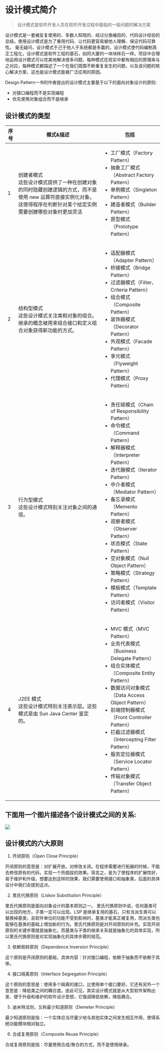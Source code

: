 

# 设计模式简介

> 设计模式是软件开发人员在软件开发过程中面临的一般问题的解决方案

设计模式是一套被反复使用的、多数人知晓的、经过分类编目的、代码设计经验的总结。使用设计模式是为了重用代码、让代码更容易被他人理解、保证代码可靠性。 毫无疑问，设计模式于己于他人于系统都是多赢的，设计模式使代码编制真正工程化，设计模式是软件工程的基石，如同大厦的一块块砖石一样。项目中合理地运用设计模式可以完美地解决很多问题，每种模式在现实中都有相应的原理来与之对应，每种模式都描述了一个在我们周围不断重复发生的问题，以及该问题的核心解决方案，这也是设计模式能被广泛应用的原因。

Design Pattern一书的作者提出的设计模式主要基于以下的面向对象设计的原则:
- 对接口编程而不是实现编程
- 优先使用对象组合而不是继承

## 设计模式的类型

|序号|    模式&描述|包括|
|---|---|---|
|1| 创建者模式<br>这些设计模式提供了一种在创建对象的同时隐藏创建逻辑的方式，而不是使用 new 运算符直接实例化对象。这使得程序在判断针对某个给定实例需要创建哪些对象时更加灵活| <ul><li>工厂模式（Factory Pattern）</li><li>抽象工厂模式（Abstract Factory Pattern）</li><li>单例模式（Singleton Pattern）</li><li>建造者模式（Builder Pattern）</li><li>原型模式（Prototype Pattern）</li></ul>|
|2| 结构型模式<br>这些设计模式关注类和对象的组合。继承的概念被用来组合接口和定义组合对象获得新功能的方式。|<ul><li>适配器模式（Adapter Pattern）</li> <li>桥接模式（Bridge Pattern）</li> <li>过滤器模式（Filter、Criteria Pattern）</li> <li>组合模式（Composite Pattern）</li> <li>装饰器模式（Decorator Pattern）</li> <li>外观模式（Facade Pattern）</li> <li>享元模式（Flyweight Pattern）</li> <li>代理模式（Proxy Pattern）</li></ul>|
|3| 行为型模式<br>这些设计模式特别关注对象之间的通信。|<ul><li>责任链模式（Chain of Responsibility Pattern）</li> <li>命令模式（Command Pattern）</li> <li>解释器模式（Interpreter Pattern）</li> <li>迭代器模式（Iterator Pattern）</li> <li>中介者模式（Mediator Pattern）</li> <li>备忘录模式（Memento Pattern）</li> <li>观察者模式（Observer Pattern）</li> <li>状态模式（State Pattern）</li> <li>空对象模式（Null Object Pattern）</li> <li>策略模式（Strategy Pattern）</li> <li>模板模式（Template Pattern）</li> <li>访问者模式（Visitor Pattern）</li></ul>|
|4|	J2EE 模式<br>这些设计模式特别关注表示层。这些模式是由 Sun Java Center 鉴定的。|<ul><li>MVC 模式（MVC Pattern）</li> <li>业务代表模式（Business Delegate Pattern）</li> <li>组合实体模式（Composite Entity Pattern）</li> <li>数据访问对象模式（Data Access Object Pattern）</li> <li>前端控制器模式（Front Controller Pattern）</li> <li>拦截过滤器模式（Intercepting Filter Pattern）</li> <li>服务定位器模式（Service Locator Pattern）</li> <li>传输对象模式（Transfer Object Pattern）</li></ul>|
下面用一个图片描述各个设计模式之间的关系:
-
<img src="http://www.runoob.com/wp-content/uploads/2014/08/the-relationship-between-design-patterns.jpg">

## 设计模式的六大原则
1. 开闭原则（Open Close Principle）

开闭原则的意思是：对扩展开放，对修改关闭。在程序需要进行拓展的时候，不能去修改原有的代码，实现一个热插拔的效果。简言之，是为了使程序的扩展性好，易于维护和升级。想要达到这样的效果，我们需要使用接口和抽象类，后面的具体设计中我们会提到这点。

2. 里氏代换原则（Liskov Substitution Principle）

里氏代换原则是面向对象设计的基本原则之一。 里氏代换原则中说，任何基类可以出现的地方，子类一定可以出现。LSP 是继承复用的基石，只有当派生类可以替换掉基类，且软件单位的功能不受到影响时，基类才能真正被复用，而派生类也能够在基类的基础上增加新的行为。里氏代换原则是对开闭原则的补充。实现开闭原则的关键步骤就是抽象化，而基类与子类的继承关系就是抽象化的具体实现，所以里氏代换原则是对实现抽象化的具体步骤的规范。

3. 依赖倒转原则（Dependence Inversion Principle）

这个原则是开闭原则的基础，具体内容：针对接口编程，依赖于抽象而不依赖于具体。

4. 接口隔离原则（Interface Segregation Principle）

这个原则的意思是：使用多个隔离的接口，比使用单个接口要好。它还有另外一个意思是：降低类之间的耦合度。由此可见，其实设计模式就是从大型软件架构出发、便于升级和维护的软件设计思想，它强调降低依赖，降低耦合。

5. 迪米特法则，又称最少知道原则（Demeter Principle）

最少知道原则是指：一个实体应当尽量少地与其他实体之间发生相互作用，使得系统功能模块相对独立。

6. 合成复用原则（Composite Reuse Principle）

合成复用原则是指：尽量使用合成/聚合的方式，而不是使用继承。
